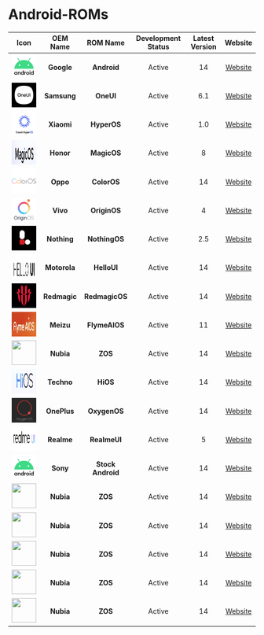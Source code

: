 # Android-ROMs

|                          Icon                           |   OEM Name   |     ROM Name      | Development Status | Latest Version |   Website   |
| :-----------------------------------------------------: | :----------: | :---------------: | :----------------: | :------------: | :---------: |
|  <img src="Icons/Android.png" width="50" height="50">   |  **Google**  |    **Android**    |       Active       |       14       | [Website]() |
|   <img src="Icons/OneUI.png" width="50" height="50">    | **Samsung**  |     **OneUI**     |       Active       |      6.1       | [Website]() |
|  <img src="Icons/HyperOS.png" width="50" height="50">   |  **Xiaomi**  |    **HyperOS**    |       Active       |      1.0       | [Website]() |
|  <img src="Icons/MagicOS.png" width="50" height="50">   |  **Honor**   |    **MagicOS**    |       Active       |       8        | [Website]() |
|  <img src="Icons/ColorOS.png" width="50" height="50">   |   **Oppo**   |    **ColorOS**    |       Active       |       14       | [Website]() |
|  <img src="Icons/OriginOS.png" width="50" height="50">  |   **Vivo**   |   **OriginOS**    |       Active       |       4        | [Website]() |
| <img src="Icons/NothingOS.png" width="50" height="50">  | **Nothing**  |   **NothingOS**   |       Active       |      2.5       | [Website]() |
|  <img src="Icons/HelloUI.png" width="50" height="50">   | **Motorola** |    **HelloUI**    |       Active       |       14       | [Website]() |
| <img src="Icons/RedmagicOS.png" width="50" height="50"> | **Redmagic** |  **RedmagicOS**   |       Active       |       14       | [Website]() |
| <img src="Icons/FlymeAIOS.png" width="50" height="50">  |  **Meizu**   |   **FlymeAIOS**   |       Active       |       11       | [Website]() |
|    <img src="Icons/ZOS.png" width="50" height="50">     |  **Nubia**   |      **ZOS**      |       Active       |       14       | [Website]() |
|    <img src="Icons/HiOS.png" width="50" height="50">    |  **Techno**  |     **HiOS**      |       Active       |       14       | [Website]() |
|  <img src="Icons/OxygenOS.png" width="50" height="50">  | **OnePlus**  |   **OxygenOS**    |       Active       |       14       | [Website]() |
|  <img src="Icons/RealmeUI.png" width="50" height="50">  |  **Realme**  |   **RealmeUI**    |       Active       |       5        | [Website]() |
|  <img src="Icons/Android.png" width="50" height="50">   |   **Sony**   | **Stock Android** |       Active       |       14       | [Website]() |
|    <img src="Icons/ZOS.png" width="50" height="50">     |  **Nubia**   |      **ZOS**      |       Active       |       14       | [Website]() |
|    <img src="Icons/ZOS.png" width="50" height="50">     |  **Nubia**   |      **ZOS**      |       Active       |       14       | [Website]() |
|    <img src="Icons/ZOS.png" width="50" height="50">     |  **Nubia**   |      **ZOS**      |       Active       |       14       | [Website]() |
|    <img src="Icons/ZOS.png" width="50" height="50">     |  **Nubia**   |      **ZOS**      |       Active       |       14       | [Website]() |
|    <img src="Icons/ZOS.png" width="50" height="50">     |  **Nubia**   |      **ZOS**      |       Active       |       14       | [Website]() |
